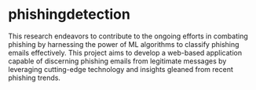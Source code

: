 # phishingdetection
 This research endeavors to contribute to the ongoing efforts in combating phishing by harnessing the power of ML algorithms to classify phishing emails effectively. This project aims to develop a web-based application capable of discerning phishing emails from legitimate messages by leveraging cutting-edge technology and insights gleaned from recent phishing trends.
